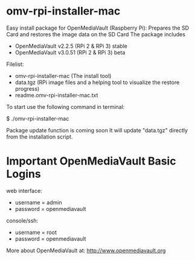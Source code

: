 # omv-rpi-installer-mac
Easy install package for OpenMediaVault (Raspberry Pi): Prepares the SD Card and restores the image data on the SD Card
The package includes 
 - OpenMediaVault v2.2.5 (RPi 2 & RPi 3) stable 
 - OpenMediaVault v3.0.51 (RPi 2 & RPi 3) beta

Filelist:
 - omv-rpi-installer-mac (The install tool) 
 - data.tgz (RPi image files and a helping tool to visualize the restore progress)
 - readme.omv-rpi-installer-mac.txt

To start use the following command in terminal:

$ ./omv-rpi-installer-mac


Package update function is coming soon
It will update "data.tgz" directly from the installation script.

Important OpenMediaVault Basic Logins
======================================
web interface:
  - username = admin
  - password = openmediavault

console/ssh:
  - username = root
  - password = openmediavault

More about OpenMediaVault at: http://www.openmediavault.org
